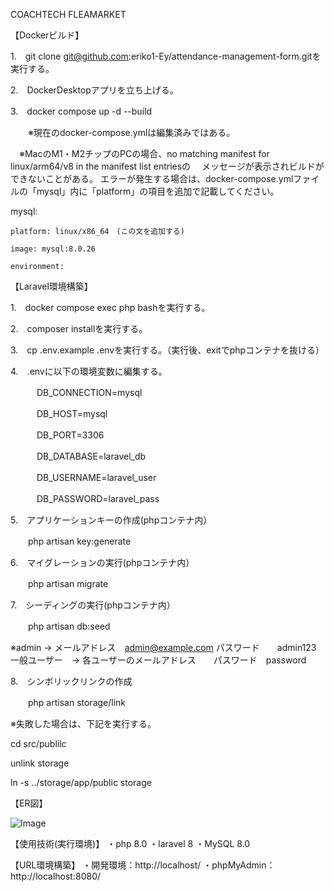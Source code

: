 COACHTECH FLEAMARKET

【Dockerビルド】


1.　git clone git@github.com:eriko1-Ey/attendance-management-form.gitを実行する。

2.　DockerDesktopアプリを立ち上げる。

3.　docker compose up -d --build

　　※現在のdocker-compose.ymlは編集済みではある。
  
  　※MacのM1・M2チップのPCの場合、no matching manifest for linux/arm64/v8 in the manifest list entriesの
  　メッセージが表示されビルドができないことがある。
   エラーが発生する場合は、docker-compose.ymlファイルの「mysql」内に「platform」の項目を追加で記載してください。

mysql:

    platform: linux/x86_64　(この文を追加する)
    
    image: mysql:8.0.26
    
    environment:
    
【Laravel環境構築】

1.　docker compose exec php bashを実行する。

2.　composer installを実行する。

3.　cp .env.example .envを実行する。（実行後、exitでphpコンテナを抜ける）

4.　.envに以下の環境変数に編集する。

　　　DB_CONNECTION=mysql
   
　　　DB_HOST=mysql
   
　　　DB_PORT=3306
   
　　　DB_DATABASE=laravel_db
   
　　　DB_USERNAME=laravel_user
   
　　　DB_PASSWORD=laravel_pass
   
   
5.　アプリケーションキーの作成(phpコンテナ内）

　　php artisan key:generate
  
6.　マイグレーションの実行(phpコンテナ内）

　　php artisan migrate
  
7.　シーディングの実行(phpコンテナ内）

　　php artisan db:seed

  ※admin → メールアドレス　admin@example.com   パスワード　　admin123
  一般ユーザー　→ 各ユーザーのメールアドレス　　パスワード　password

8.　シンボリックリンクの作成

　　php artisan storage/link
  
  ※失敗した場合は、下記を実行する。
  
  cd src/publilc
  
  unlink storage
  
  ln -s ../storage/app/public storage
  

【ER図】

![Image](https://github.com/user-attachments/assets/1c9f3327-a0a7-470a-9638-b1eab43377d1)



  
【使用技術(実行環境)】
・php 8.0 ・laravel 8 ・MySQL 8.0

【URL環境構築】
・開発環境：http://localhost/
・phpMyAdmin：http://localhost:8080/
